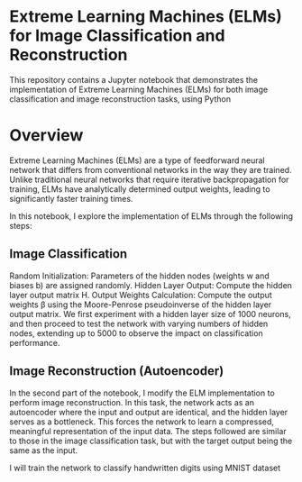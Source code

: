 # Extreme Learning Machines (ELMs) for Image Classification and Reconstruction
This repository contains a Jupyter notebook that demonstrates the implementation of Extreme Learning Machines (ELMs) for both image classification and image reconstruction tasks, using Python

# Overview
Extreme Learning Machines (ELMs) are a type of feedforward neural network that differs from conventional networks in the way they are trained. Unlike traditional neural networks that require iterative backpropagation for training, ELMs have analytically determined output weights, leading to significantly faster training times.

In this notebook, I explore the implementation of ELMs through the following steps:

## Image Classification
Random Initialization: Parameters of the hidden nodes (weights w and biases b) are assigned randomly.
Hidden Layer Output: Compute the hidden layer output matrix H.
Output Weights Calculation: Compute the output weights β using the Moore-Penrose pseudoinverse of the hidden layer output matrix.
We first experiment with a hidden layer size of 1000 neurons, and then proceed to test the network with varying numbers of hidden nodes, extending up to 5000 to observe the impact on classification performance.

## Image Reconstruction (Autoencoder)
In the second part of the notebook, I modify the ELM implementation to perform image reconstruction. In this task, the network acts as an autoencoder where the input and output are identical, and the hidden layer serves as a bottleneck. This forces the network to learn a compressed, meaningful representation of the input data. The steps followed are similar to those in the image classification task, but with the target output being the same as the input.

I will train the network to classify handwritten digits using MNIST dataset
